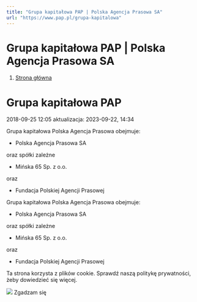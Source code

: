 ```yaml
---
title: "Grupa kapitałowa PAP | Polska Agencja Prasowa SA"
url: "https://www.pap.pl/grupa-kapitalowa"
---
```


# Grupa kapitałowa PAP | Polska Agencja Prasowa SA














1. [Strona główna](/)









# Grupa kapitałowa PAP









 2018\-09\-25 12:05 aktualizacja: 2023\-09\-22, 14:34 













Grupa kapitałowa Polska Agencja Prasowa obejmuje:


* Polska Agencja Prasowa SA


oraz spółki zależne


* Mińska 65 Sp. z o.o.


oraz


* Fundacja Polskiej Agencji Prasowej



























Grupa kapitałowa Polska Agencja Prasowa obejmuje:


* Polska Agencja Prasowa SA


oraz spółki zależne


* Mińska 65 Sp. z o.o.


oraz


* Fundacja Polskiej Agencji Prasowej



 Ta strona korzysta z plików cookie. Sprawdź naszą politykę prywatności, żeby dowiedzieć się więcej.
 

![](/themes/pap/assets/images/ok.png) Zgadzam się
 






